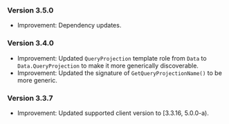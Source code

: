 ### Version 3.5.0

- Improvement: Dependency updates.

### Version 3.4.0

- Improvement: Updated `QueryProjection` template role from `Data` to `Data.QueryProjection` to make it more generically discoverable.
- Improvement: Updated the signature of `GetQueryProjectionName()` to be more generic.

### Version 3.3.7

- Improvement: Updated supported client version to [3.3.16, 5.0.0-a).
